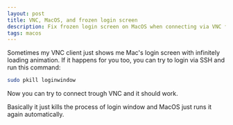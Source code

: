 ```yaml
---
layout: post
title: VNC, MacOS, and frozen login screen
description: Fix frozen login screen on MacOS when connecting via VNC from Windows
tags: macos
---
```


Sometimes my VNC client just shows me Mac's login screen with infinitely
loading animation. If it happens for you too, you can try to login via SSH and run this command:

```bash
sudo pkill loginwindow
```

Now you can try to connect trough VNC and it should work.

Basically it just kills the process of login window and MacOS just runs it again automatically.
